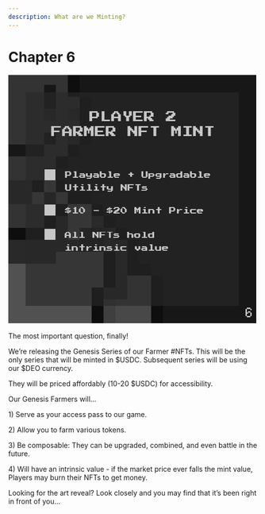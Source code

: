 ```yaml
---
description: What are we Minting?
---
```


# Chapter 6

![](../../../.gitbook/assets/Tweet-Post6.png)

The most important question, finally!

We’re releasing the Genesis Series of our Farmer #NFTs. This will be the only series that will be minted in $USDC. Subsequent series will be using our $DEO currency.

They will be priced affordably (10-20 $USDC) for accessibility.

Our Genesis Farmers will...&#x20;

1\) Serve as your access pass to our game.

2\) Allow you to farm various tokens.

3\) Be composable: They can be upgraded, combined, and even battle in the future.

4\) Will have an intrinsic value - if the market price ever falls the mint value, Players may burn their NFTs to get money.

Looking for the art reveal? Look closely and you may find that it’s been right in front of you…
